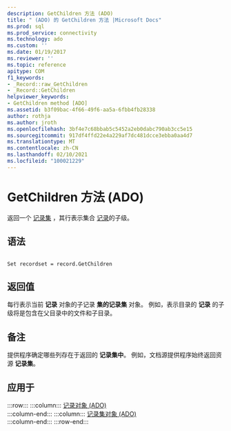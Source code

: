 ```yaml
---
description: GetChildren 方法 (ADO)
title: " (ADO) 的 GetChildren 方法 |Microsoft Docs"
ms.prod: sql
ms.prod_service: connectivity
ms.technology: ado
ms.custom: ''
ms.date: 01/19/2017
ms.reviewer: ''
ms.topic: reference
apitype: COM
f1_keywords:
- _Record::raw_GetChildren
- _Record::GetChildren
helpviewer_keywords:
- GetChildren method [ADO]
ms.assetid: b3f09bac-4f66-49f6-aa5a-6fbb4fb28338
author: rothja
ms.author: jroth
ms.openlocfilehash: 3bf4e7c68bbab5c5452a2eb0dabc790ab3cc5e15
ms.sourcegitcommit: 917df4ffd22e4a229af7dc481dcce3ebba0aa4d7
ms.translationtype: MT
ms.contentlocale: zh-CN
ms.lasthandoff: 02/10/2021
ms.locfileid: "100021229"
---
```

# <a name="getchildren-method-ado"></a>GetChildren 方法 (ADO)
返回一个 [记录集](./recordset-object-ado.md) ，其行表示集合 [记录](./record-object-ado.md)的子级。  
  
## <a name="syntax"></a>语法  
  
```  
  
Set recordset = record.GetChildren  
```  
  
## <a name="return-value"></a>返回值  
 每行表示当前 **记录** 对象的子记录 **集的记录集** 对象。 例如，表示目录的 **记录** 的子级将是包含在父目录中的文件和子目录。  
  
## <a name="remarks"></a>备注  
 提供程序确定哪些列存在于返回的 **记录集中**。 例如，文档源提供程序始终返回资源 **记录集**。  
  
## <a name="applies-to"></a>应用于  

:::row:::
    :::column:::
        [记录对象 (ADO)](./record-object-ado.md)  
    :::column-end:::
    :::column:::
        [记录集对象 (ADO)](./recordset-object-ado.md)  
    :::column-end:::
:::row-end:::